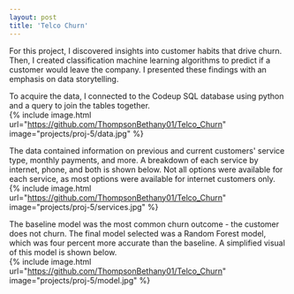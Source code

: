 ```yaml
---
layout: post
title: 'Telco Churn'
---
```


For this project, I discovered insights into customer habits that drive churn. Then, I created classification machine learning algorithms to predict if a customer would leave the company. I presented these findings with an emphasis on data storytelling.  


To acquire the data, I connected to the Codeup SQL database using python and a query to join the tables together.  
{% include image.html url="https://github.com/ThompsonBethany01/Telco_Churn" image="projects/proj-5/data.jpg" %}  


The data contained information on previous and current customers' service type, monthly payments, and more. A breakdown of each service by internet, phone, and both is shown below. Not all options were available for each service, as most options were available for internet customers only.  
{% include image.html url="https://github.com/ThompsonBethany01/Telco_Churn" image="projects/proj-5/services.jpg" %}  


The baseline model was the most common churn outcome - the customer does not churn. The final model selected was a Random Forest model, which was four percent more accurate than the baseline. A simplified visual of this model is shown below.  
{% include image.html url="https://github.com/ThompsonBethany01/Telco_Churn" image="projects/proj-5/model.jpg" %}  
